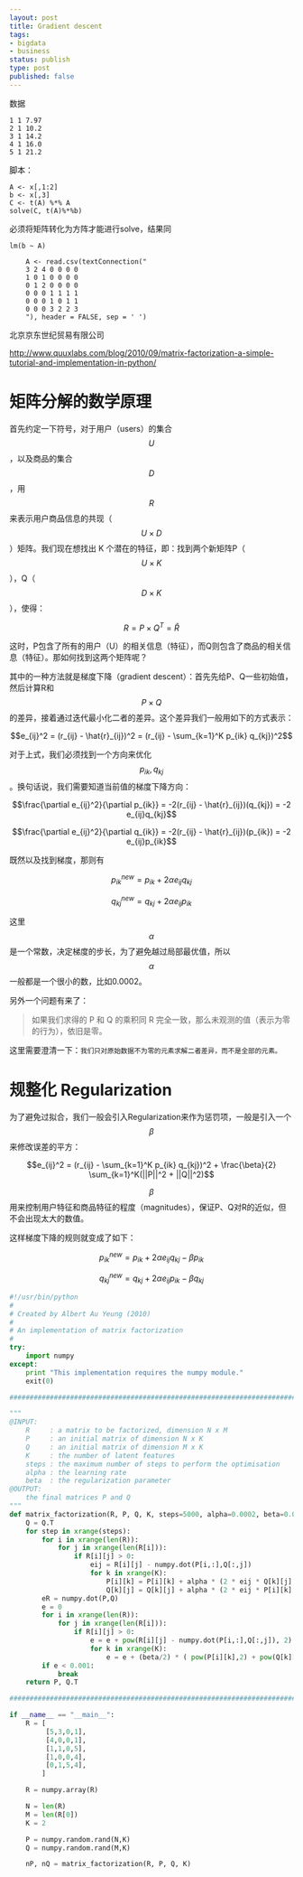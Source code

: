 ```yaml
--- 
layout: post
title: Gradient descent
tags: 
- bigdata
- business
status: publish
type: post
published: false
---
```


数据

    1 1 7.97
    2 1 10.2
    3 1 14.2
    4 1 16.0
    5 1 21.2

脚本：

    A <- x[,1:2]
    b <- x[,3]
    C <- t(A) %*% A
    solve(C, t(A)%*%b)

必须将矩阵转化为方阵才能进行solve，结果同
    
    lm(b ~ A)

		A <- read.csv(textConnection("
		3 2 4 0 0 0 0
		1 0 1 0 0 0 0
		0 1 2 0 0 0 0
		0 0 0 1 1 1 1
		0 0 0 1 0 1 1
		0 0 0 3 2 2 3
		"), header = FALSE, sep = ' ')


北京京东世纪贸易有限公司

http://www.quuxlabs.com/blog/2010/09/matrix-factorization-a-simple-tutorial-and-implementation-in-python/

# 矩阵分解的数学原理

首先约定一下符号，对于用户（users）的集合 $$U$$，以及商品的集合 $$D$$，用$$R$$ 来表示用户商品信息的共现（$$U \times D $$）矩阵。我们现在想找出 K 个潜在的特征，即：找到两个新矩阵P（$$U \times K$$），Q（$$D \times K$$），使得：

$$R = P \times Q^T = \hat{R}$$

这时，P包含了所有的用户（U）的相关信息（特征），而Q则包含了商品的相关信息（特征）。那如何找到这两个矩阵呢？

其中的一种方法就是梯度下降（gradient descent）：首先先给P、Q一些初始值，然后计算R和$$P \times Q$$的差异，接着通过迭代最小化二者的差异。这个差异我们一般用如下的方式表示：

$$e_{ij}^2 = (r_{ij} - \hat{r}_{ij})^2 = (r_{ij} - \sum_{k=1}^K p_{ik} q_{kj})^2$$ 

对于上式，我们必须找到一个方向来优化$$p_{ik},q_{kj}$$。换句话说，我们需要知道当前值的梯度下降方向：

$$\frac{\partial e_{ij}^2}{\partial p_{ik}} = -2(r_{ij} - \hat{r}_{ij})(q_{kj}) = -2 e_{ij}q_{kj}$$
 
$$\frac{\partial e_{ij}^2}{\partial q_{ik}} = -2(r_{ij} - \hat{r}_{ij})(p_{ik}) = -2 e_{ij}p_{ik}$$

既然以及找到梯度，那则有

$$p_{ik}^{new} = p_{ik} + 2\alpha e_{ij} q_{kj}$$

$$q_{kj}^{new} = q_{kj} + 2\alpha e_{ij} p_{ik}$$

这里$$\alpha$$ 是一个常数，决定梯度的步长，为了避免越过局部最优值，所以$$\alpha$$一般都是一个很小的数，比如0.0002。

另外一个问题有来了：

> 如果我们求得的 P 和 Q 的乘积同 R 完全一致，那么未观测的值（表示为零的行为），依旧是零。

这里需要澄清一下：`我们只对原始数据不为零的元素求解二者差异，而不是全部的元素。`


# 规整化 Regularization

为了避免过拟合，我们一般会引入Regularization来作为惩罚项，一般是引入一个$$\beta$$来修改误差的平方：


$$e_{ij}^2 = (r_{ij} - \sum_{k=1}^K p_{ik} q_{kj})^2 + \frac{\beta}{2} \sum_{k=1}^K(||P||^2 + ||Q||^2)$$

$$\beta$$用来控制用户特征和商品特征的程度（magnitudes），保证P、Q对R的近似，但不会出现太大的数值。

这样梯度下降的规则就变成了如下：

$$p_{ik}^{new} = p_{ik} + 2\alpha e_{ij} q_{kj} - \beta p_{ik}$$

$$q_{kj}^{new} = q_{kj} + 2\alpha e_{ij} p_{ik} - \beta q_{kj}$$




```python
#!/usr/bin/python
#
# Created by Albert Au Yeung (2010)
#
# An implementation of matrix factorization
#
try:
    import numpy
except:
    print "This implementation requires the numpy module."
    exit(0)

###############################################################################

"""
@INPUT:
    R     : a matrix to be factorized, dimension N x M
    P     : an initial matrix of dimension N x K
    Q     : an initial matrix of dimension M x K
    K     : the number of latent features
    steps : the maximum number of steps to perform the optimisation
    alpha : the learning rate
    beta  : the regularization parameter
@OUTPUT:
    the final matrices P and Q
"""
def matrix_factorization(R, P, Q, K, steps=5000, alpha=0.0002, beta=0.02):
    Q = Q.T
    for step in xrange(steps):
        for i in xrange(len(R)):
            for j in xrange(len(R[i])):
                if R[i][j] > 0:
                    eij = R[i][j] - numpy.dot(P[i,:],Q[:,j])
                    for k in xrange(K):
                        P[i][k] = P[i][k] + alpha * (2 * eij * Q[k][j] - beta * P[i][k])
                        Q[k][j] = Q[k][j] + alpha * (2 * eij * P[i][k] - beta * Q[k][j])
        eR = numpy.dot(P,Q)
        e = 0
        for i in xrange(len(R)):
            for j in xrange(len(R[i])):
                if R[i][j] > 0:
                    e = e + pow(R[i][j] - numpy.dot(P[i,:],Q[:,j]), 2)
                    for k in xrange(K):
                        e = e + (beta/2) * ( pow(P[i][k],2) + pow(Q[k][j],2) )
        if e < 0.001:
            break
    return P, Q.T

###############################################################################

if __name__ == "__main__":
    R = [
         [5,3,0,1],
         [4,0,0,1],
         [1,1,0,5],
         [1,0,0,4],
         [0,1,5,4],
        ]

    R = numpy.array(R)

    N = len(R)
    M = len(R[0])
    K = 2

    P = numpy.random.rand(N,K)
    Q = numpy.random.rand(M,K)

    nP, nQ = matrix_factorization(R, P, Q, K)
```